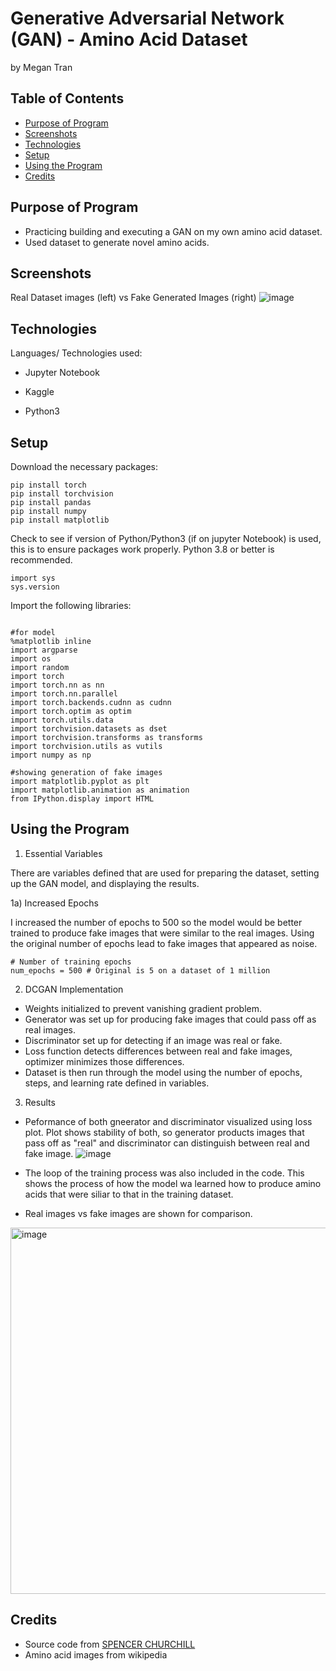 # Generative Adversarial Network (GAN) - Amino Acid Dataset
by Megan Tran

## Table of Contents
* [Purpose of Program](#Purpose-of-program)
* [Screenshots](#screenshots)
* [Technologies](#technologies)
* [Setup](#setup)
* [Using the Program](#Using-the-Program)
* [Credits](#Credits)

## Purpose of Program

* Practicing building and executing a GAN on my own amino acid dataset.
* Used dataset to generate novel amino acids.

## Screenshots

Real Dataset images (left) vs Fake Generated Images (right)
![image](https://github.com/Sonicdaheghod/GAN_AminoAcids/assets/68253811/8579222e-88e2-49cd-bb8b-6ce607c2a70d)


## Technologies
Languages/ Technologies used:

* Jupyter Notebook

* Kaggle

* Python3
  
## Setup

Download the necessary packages:

```
pip install torch
pip install torchvision
pip install pandas
pip install numpy
pip install matplotlib

```
Check to see if version of Python/Python3 (if on jupyter Notebook) is used, this is to ensure packages work properly. Python 3.8 or better is recommended.

```
import sys
sys.version
```
Import the following libraries:

```

#for model
%matplotlib inline
import argparse
import os
import random
import torch
import torch.nn as nn
import torch.nn.parallel
import torch.backends.cudnn as cudnn
import torch.optim as optim
import torch.utils.data
import torchvision.datasets as dset
import torchvision.transforms as transforms
import torchvision.utils as vutils
import numpy as np

#showing generation of fake images
import matplotlib.pyplot as plt
import matplotlib.animation as animation
from IPython.display import HTML

```
## Using the Program

1) Essential Variables

There are variables defined that are used for preparing the dataset, setting up the GAN model, and displaying the results.

1a) Increased Epochs

I increased the number of epochs to 500 so the model would be better trained to produce fake images that were similar to the real images. Using the original number of epochs lead to fake images that appeared as noise.

```
# Number of training epochs
num_epochs = 500 # Original is 5 on a dataset of 1 million

```

2) DCGAN Implementation
* Weights initialized to prevent vanishing gradient problem.
* Generator was set up for producing fake images that could pass off as real images.
* Discriminator set up for detecting if an image was real or fake.
* Loss function detects differences between real and fake images, optimizer minimizes those differences.
* Dataset is then run through the model using the number of epochs, steps, and learning rate defined in variables.
  
3) Results

* Peformance of both gneerator and discriminator visualized using loss plot. Plot shows stability of both, so generator products images that pass off as "real" and discriminator can distinguish between real and fake image.
![image](https://github.com/Sonicdaheghod/GAN_AminoAcids/assets/68253811/996bdfa7-5a75-4bb8-8bc5-87829a83e46e)

* The loop of the training process was also included in the code. This shows the process of how the model wa learned how to produce amino acids that were siliar to that in the training dataset.
  
* Real images vs fake images are shown for comparison.
<img width="586" alt="image" src="https://github.com/Sonicdaheghod/GAN_AminoAcids/assets/68253811/720c933c-ae98-4250-aa58-7b57e244e6de">




## Credits

* Source code from [SPENCER CHURCHILL](https://www.kaggle.com/code/splcher/starter-anime-face-dataset)
* Amino acid images from wikipedia

